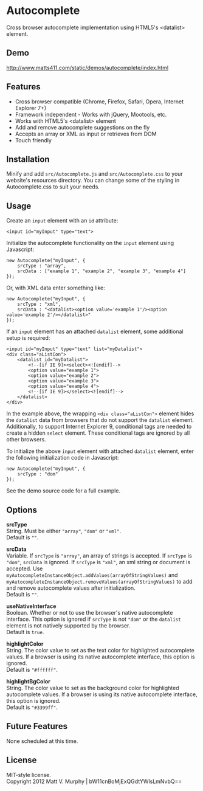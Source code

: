 Autocomplete
============

Cross browser autocomplete implementation using HTML5's &lt;datalist&gt; element.

Demo
----

http://www.matts411.com/static/demos/autocomplete/index.html

Features
--------

* Cross browser compatible (Chrome, Firefox, Safari, Opera, Internet Explorer 7+)
* Framework independent - Works with jQuery, Mootools, etc.
* Works with HTML5's &lt;datalist&gt; element
* Add and remove autocomplete suggestions on the fly
* Accepts an array or XML as input or retrieves from DOM
* Touch friendly

Installation
------------

Minify and add `src/Autocomplete.js` and `src/Autocomplete.css` to your website's 
resources directory. You can change some of the styling in Autocomplete.css to suit 
your needs.

Usage
-----

Create an `input` element with an `id` attribute:

    <input id="myInput" type="text">

Initialize the autocomplete functionality on the `input` element using Javascript:

    new Autocomplete("myInput", {
        srcType : "array", 
        srcData : ["example 1", "example 2", "example 3", "example 4"]
    });

Or, with XML data enter something like:

    new Autocomplete("myInput", {
        srcType : "xml", 
        srcData : "<datalist><option value='example 1'/><option value='example 2'/></datalist>"
    });

If an `input` element has an attached `datalist` element, some additional setup is 
required:

    <input id="myInput" type="text" list="myDatalist">
    <div class="aListCon">
        <datalist id="myDatalist">
            <!--[if IE 9]><select><![endif]-->
            <option value="example 1">
            <option value="example 2">
            <option value="example 3">
            <option value="example 4">
            <!--[if IE 9]></select><![endif]-->
        </datalist>
    </div>

In the example above, the wrapping `<div class="aListCon">` element hides the `datalist` 
data from browsers that do not support the `datalist` element. Additionally, to support 
Internet Explorer 9, conditional tags are needed to create a hidden `select` element. 
These conditional tags are ignored by all other browsers.

To initialize the above `input` element with attached `datalist` element, enter the 
following initialization code in Javascript:

    new Autocomplete("myInput", {
        srcType : "dom"
    });

See the demo source code for a full example.

Options
-------

**srcType**  
String. Must be either `"array"`, `"dom"` or `"xml"`.  
Default is `""`.

**srcData**  
Variable. If `srcType` is `"array"`, an array of strings is accepted. If `srcType` is `"dom"`, `srcData` 
is ignored. If `srcType` is `"xml"`, an xml string or document is accepted. Use 
`myAutocompleteInstanceObject.addValues(arrayOfStringValues)` and 
`myAutocompleteInstanceObject.removeValues(arrayOfStringValues)` to add and remove autocomplete values 
after initialization.  
Default is `""`.

**useNativeInterface**  
Boolean. Whether or not to use the browser's native autocomplete interface. This option is ignored if 
`srcType` is not `"dom"` or the `datalist` element is not natively supported by the browser.  
Default is `true`.

**highlightColor**  
String. The color value to set as the text color for highlighted autocomplete values. If a browser is using 
its native autocomplete interface, this option is ignored.  
Default is `"#ffffff"`.

**highlightBgColor**  
String. The color value to set as the background color for highlighted autocomplete values. If a browser is 
using its native autocomplete interface, this option is ignored.  
Default is `"#3399ff"`.

Future Features
---------------

None scheduled at this time.

License
-------

MIT-style license.  
Copyright 2012 Matt V. Murphy | bW11cnBoMjExQGdtYWlsLmNvbQ==

